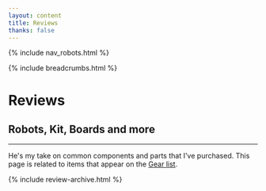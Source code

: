 ```yaml
---
layout: content
title: Reviews
thanks: false
---
```


{% include nav_robots.html %}

{% include breadcrumbs.html %}

# Reviews

## Robots, Kit, Boards and more

---

He's my take on common components and parts that I've purchased. This page is related to items that appear on the [Gear list](/gear/).

<!-- {% include reviews_mini.html %} -->

{% include review-archive.html %}
